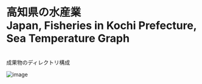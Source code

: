 <h1>高知県の水産業<br>Japan, Fisheries in Kochi Prefecture, Sea Temperature Graph</h1>
<br>成果物のディレクトリ構成
<br>

![image](https://user-images.githubusercontent.com/35993388/189107615-9e2c7483-24c0-4a48-bbf9-d84c6c0be8f3.png)

